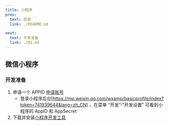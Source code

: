 ```yaml
---
title: 小程序
prev:
  text: 目录
  link: ./README.md

next:
  text: 开发准备
  link: ./01.md
---
```


## 微信小程序

### 开发准备

1. 申请一个 APPID [申请账号](https://developers.weixin.qq.com/miniprogram/dev/framework/quickstart/getstart.html#%E7%94%B3%E8%AF%B7%E8%B4%A6%E5%8F%B7)
   - 登录小程序后台[https://mp.weixin.qq.com/wxamp/basicprofile/index?token=741939644&lang=zh_CN] ，在菜单 “开发”-“开发设置” 可看到小程序的 AppID 和 AppSecret
2. 下载并安装[小程序开发工具](https://developers.weixin.qq.com/miniprogram/dev/devtools/download.html)